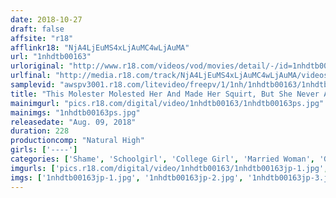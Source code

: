 ```yaml
---
date: 2018-10-27
draft: false
affsite: "r18"
afflinkr18: "NjA4LjEuMS4xLjAuMC4wLjAuMA"
url: "1nhdtb00163"
urloriginal: "http://www.r18.com/videos/vod/movies/detail/-/id=1nhdtb00163"
urlfinal: "http://media.r18.com/track/NjA4LjEuMS4xLjAuMC4wLjAuMA/videos/vod/movies/detail/-/id=1nhdtb00163"
samplevid: "awspv3001.r18.com/litevideo/freepv/1/1nh/1nhdtb00163/1nhdtb00163_dmb_w.mp4"
title: "This Molester Molested Her And Made Her Squirt, But She Never Admitted That It Felt Any Good All The Way Until The End, So This Orgasmic Girl Got Fucked And Orgasmed And Unstoppably Spasmed Until She Could Squirt No More 2"
mainimgurl: "pics.r18.com/digital/video/1nhdtb00163/1nhdtb00163ps.jpg"
mainimgs: "1nhdtb00163ps.jpg"
releasedate: "Aug. 09, 2018"
duration: 228
productioncomp: "Natural High"
girls: ['----']
categories: ['Shame', 'Schoolgirl', 'College Girl', 'Married Woman', 'Groping', 'Squirting', 'Hi-Def']
imgurls: ['pics.r18.com/digital/video/1nhdtb00163/1nhdtb00163jp-1.jpg', 'pics.r18.com/digital/video/1nhdtb00163/1nhdtb00163jp-2.jpg', 'pics.r18.com/digital/video/1nhdtb00163/1nhdtb00163jp-3.jpg', 'pics.r18.com/digital/video/1nhdtb00163/1nhdtb00163jp-4.jpg', 'pics.r18.com/digital/video/1nhdtb00163/1nhdtb00163jp-5.jpg', 'pics.r18.com/digital/video/1nhdtb00163/1nhdtb00163jp-6.jpg', 'pics.r18.com/digital/video/1nhdtb00163/1nhdtb00163jp-7.jpg', 'pics.r18.com/digital/video/1nhdtb00163/1nhdtb00163jp-8.jpg', 'pics.r18.com/digital/video/1nhdtb00163/1nhdtb00163jp-9.jpg', 'pics.r18.com/digital/video/1nhdtb00163/1nhdtb00163jp-10.jpg', 'pics.r18.com/digital/video/1nhdtb00163/1nhdtb00163jp-11.jpg', 'pics.r18.com/digital/video/1nhdtb00163/1nhdtb00163jp-12.jpg', 'pics.r18.com/digital/video/1nhdtb00163/1nhdtb00163jp-13.jpg', 'pics.r18.com/digital/video/1nhdtb00163/1nhdtb00163jp-14.jpg', 'pics.r18.com/digital/video/1nhdtb00163/1nhdtb00163jp-15.jpg', 'pics.r18.com/digital/video/1nhdtb00163/1nhdtb00163jp-16.jpg', 'pics.r18.com/digital/video/1nhdtb00163/1nhdtb00163jp-17.jpg', 'pics.r18.com/digital/video/1nhdtb00163/1nhdtb00163jp-18.jpg', 'pics.r18.com/digital/video/1nhdtb00163/1nhdtb00163jp-19.jpg', 'pics.r18.com/digital/video/1nhdtb00163/1nhdtb00163jp-20.jpg']
imgs: ['1nhdtb00163jp-1.jpg', '1nhdtb00163jp-2.jpg', '1nhdtb00163jp-3.jpg', '1nhdtb00163jp-4.jpg', '1nhdtb00163jp-5.jpg', '1nhdtb00163jp-6.jpg', '1nhdtb00163jp-7.jpg', '1nhdtb00163jp-8.jpg', '1nhdtb00163jp-9.jpg', '1nhdtb00163jp-10.jpg', '1nhdtb00163jp-11.jpg', '1nhdtb00163jp-12.jpg', '1nhdtb00163jp-13.jpg', '1nhdtb00163jp-14.jpg', '1nhdtb00163jp-15.jpg', '1nhdtb00163jp-16.jpg', '1nhdtb00163jp-17.jpg', '1nhdtb00163jp-18.jpg', '1nhdtb00163jp-19.jpg', '1nhdtb00163jp-20.jpg']
---
```

